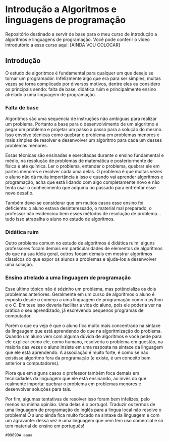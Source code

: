 
# Introdução a Algoritmos e linguagens de programação

Repositório destinado a servir de base para o meu curso de introdução a algoritmos e linguagens de programação. Você pode conferir o vídeo introdutório a esse curso aqui: [AINDA VOU COLOCAR]

## Introdução

O estudo de algoritmos é fundamental para qualquer um que deseje se tornar um programador. Infelizmente algo que era para ser simples, muitas vezes se torna complicado por diversos motivos, dentre eles eu considero os principais sendo: falta de base, didática ruim e principalmente ensino atrelado a uma linguagem de programação. 

### Falta de base

Algoritmos são uma sequencia de instruções não ambiguas para realizar um problema. Portanto a base para o desenvolvimento de um algoritmo é pegar um problema e projetar um passo a passo para a solução do mesmo. Isso envolve técnicas como quebrar o problema em problemas menores e mais simples de resolver e desenvolver um algoritmo para cada um desses problemas menores.  

Essas técnicas são ensinadas e exercitadas durante o ensino fundamental e médio, na resolução de problemas de matemática e posteriormente de física e até química. Ler o problema, entender o problema, quebrar ele em partes menores e resolver cada uma delas. O problema é que muitas vezes o aluno não dá muita importância à isso e quando vai aprender algoritmos e programação, acha que está lidando com algo completamente novo e não tenta usar o conhecimento que adquiriu no passado para enfrentar esse novo desafio. 

Também deve-se considerar que em muitos casos esse ensino foi deficiente: o aluno estava desinteressado, o material mal preparado, o professor não evidenciou bem esses métodos de resolução de problema... tudo isso atrapalha o aluno no estudo de algoritmos.

### Didática ruim

Outro problema comum no estudo de algoritmos é didática ruim: alguns professores focam demais em particularidades de elementos de algoritmos do que na sua ideia geral, outros focam demais em mostrar algoritmos classicos do que expor os alunos a problemas e ajuda-los a desenvolver uma solução.

### Ensino atrelado a uma linguagem de programação

Esse último tópico não é sózinho um problema, mas potêncializa os dois problemas anteriores. Geralmente em um curso de algoritmos o aluno é exposto desde o começo a uma linguagem de programação como o python e o C. Em tese isso deveria facilitar a vida do aluno, pois ele poderia ver na prática o seu aprendizado, já escrevendo pequenos programas de computador. 

Porém o que eu vejo é que o aluno fica muito mais concentrado na sintaxe da lingaugem que está aprendendo do que na algoritmização do problema. Quando um aluno vem com alguma dúvida de algoritmos e você pede para ele explicar como ele, como humano, resolveria o problema em questão, na maioria das vezes o aluno insiste em uma resposta na sintaxe da linguagem que ele está aprendendo. A associação é muito forte, é como se não existisse algoritmo fora da programação (e existe, é um conceito bem anterior a computadores).

Piora que em alguns casos o professor também foca demais em tecnicidades da linguagem que ele está ensinando, ao invés do que realmente importa: quebrar o problema em problemas menores e desenvolver soluções para tais.

Por fim, algumas tentativas de resolver isso foram bem infelizes, pelo menos na minha opinião. Uma delas é o portugol. Traduzir os termos de uma linguagem de programação do inglês para a lingua local não resolve o problema! O aluno ainda fica muito focado na sintaxe da linguagem e com um agravante: dessa vez é uma linguagem que nem tem uso comercial e só tem material de ensino em português!

`#0969DA aaaa`
